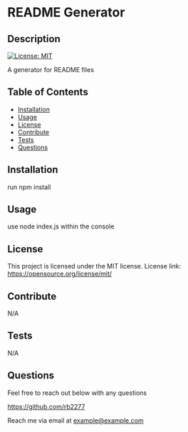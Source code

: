 
 # README Generator

## Description

[![License: MIT](https://img.shields.io/badge/License-MIT-yellow.svg)](https://opensource.org/licenses/MIT)

A generator for README files

## Table of Contents

- [Installation](#installation)
- [Usage](#usage)
- [License](#license)
- [Contribute](#contribute)
- [Tests](#tests)
- [Questions](#questions)

## Installation

run npm install

## Usage

use node index.js within the console

## License

This project is licensed under the MIT license.  License link: https://opensource.org/license/mit/

## Contribute

N/A

## Tests

N/A

## Questions

Feel free to reach out below with any questions

https://github.com/rb2277

Reach me via email at example@example.com

